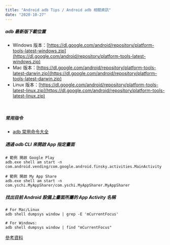 ```yaml
---
title: "Android adb Tips / Android adb 相關資訊"
date: "2020-10-27"
---
```


##### adb 最新版下載位置

* Windows 版本：[https://dl.google.com/android/repository/platform-tools-latest-windows.zip](https://dl.google.com/android/repository/platform-tools-latest-windows.zip)
* Mac 版本：[https://dl.google.com/android/repository/platform-tools-latest-darwin.zip](https://dl.google.com/android/repository/platform-tools-latest-darwin.zip)
* Linux 版本：[https://dl.google.com/android/repository/platform-tools-latest-linux.zip](https://dl.google.com/android/repository/platform-tools-latest-linux.zip)

</br>

##### 常用指令
* [adb 常用命令大全](https://juejin.im/post/6844904030016110606)



##### 透過 adb CLI 來開啟 App 指定畫面

```shell
# 範例 開啟 Google Play 
adb.exe shell am start -n com.android.vending/com.google.android.finsky.activities.MainActivity

# 範例 開啟 My App Share
adb.exe shell am start -n com.yschi.MyAppSharer/com.yschi.MyAppSharer.MyAppSharer
```

##### 找出目前 Android 設備上畫面所屬的 App Activity 名稱

```shell
# For Mac/Linux
adb shell dumpsys window | grep -E 'mCurrentFocus' 

# For Windows:
adb shell dumpsys window | find "mCurrentFocus"
```

[參考資料](https://support.testsigma.com/support/solutions/articles/32000019977-how-to-find-app-package-and-app-activity-of-your-android-app)